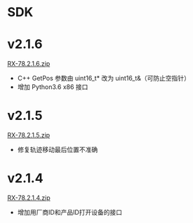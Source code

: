 # SDK

# v2.1.6
<a href="RX-78.2.1.6.zip" download="RX-78.2.1.6.zip" target="_blank">RX-78.2.1.6.zip</a>

- C++ GetPos 参数由 uint16_t* 改为 uint16_t&（可防止空指针）
- 增加 Python3.6 x86 接口

# v2.1.5
<a href="RX-78.2.1.5.zip" download="RX-78.2.1.5.zip" target="_blank">RX-78.2.1.5.zip</a>

- 修复轨迹移动最后位置不准确

# v2.1.4
<a href="RX-78.2.1.4.zip" download="RX-78.2.1.4.zip" target="_blank">RX-78.2.1.4.zip</a>

- 增加用厂商ID和产品ID打开设备的接口

